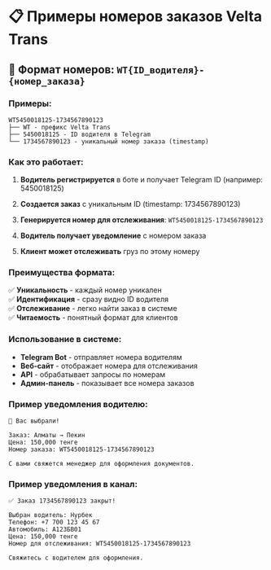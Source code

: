 # 📋 Примеры номеров заказов Velta Trans

## 🔢 Формат номеров: `WT{ID_водителя}-{номер_заказа}`

### Примеры:

```
WT5450018125-1734567890123
├── WT - префикс Velta Trans
├── 5450018125 - ID водителя в Telegram
└── 1734567890123 - уникальный номер заказа (timestamp)
```

### Как это работает:

1. **Водитель регистрируется** в боте и получает Telegram ID (например: 5450018125)

2. **Создается заказ** с уникальным ID (timestamp: 1734567890123)

3. **Генерируется номер для отслеживания**: `WT5450018125-1734567890123`

4. **Водитель получает уведомление** с номером заказа

5. **Клиент может отслеживать** груз по этому номеру

### Преимущества формата:

✅ **Уникальность** - каждый номер уникален  
✅ **Идентификация** - сразу видно ID водителя  
✅ **Отслеживание** - легко найти заказ в системе  
✅ **Читаемость** - понятный формат для клиентов  

### Использование в системе:

- **Telegram Bot** - отправляет номера водителям
- **Веб-сайт** - отображает номера для отслеживания  
- **API** - обрабатывает запросы по номерам
- **Админ-панель** - показывает все номера заказов

### Пример уведомления водителю:

```
🎉 Вас выбрали!

Заказ: Алматы → Пекин
Цена: 150,000 тенге
Номер заказа: WT5450018125-1734567890123

С вами свяжется менеджер для оформления документов.
```

### Пример уведомления в канал:

```
✅ Заказ 1734567890123 закрыт!

Выбран водитель: Нурбек
Телефон: +7 700 123 45 67
Автомобиль: А123БВ01
Цена: 150,000 тенге
Номер для отслеживания: WT5450018125-1734567890123

Свяжитесь с водителем для оформления.
```

